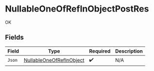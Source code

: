 # NullableOneOfRefInObjectPostRes

OK


## Fields

| Field                                                                       | Type                                                                        | Required                                                                    | Description                                                                 |
| --------------------------------------------------------------------------- | --------------------------------------------------------------------------- | --------------------------------------------------------------------------- | --------------------------------------------------------------------------- |
| `Json`                                                                      | [NullableOneOfRefInObject](../../models/shared/NullableOneOfRefInObject.md) | :heavy_check_mark:                                                          | N/A                                                                         |